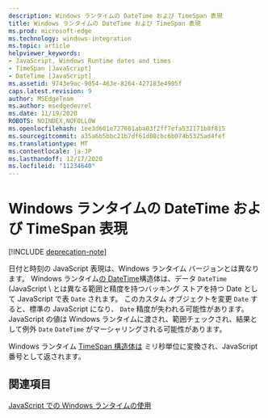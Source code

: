 ```yaml
---
description: Windows ランタイムの DateTime および TimeSpan 表現
title: Windows ランタイムの DateTime および TimeSpan 表現
ms.prod: microsoft-edge
ms.technology: windows-integration
ms.topic: article
helpviewer_keywords:
- JavaScript, Windows Runtime dates and times
- TimeSpan [JavaScript]
- DateTime [JavaScript]
ms.assetid: 9743e9ac-9054-463e-8264-427183e4905f
caps.latest.revision: 9
author: MSEdgeTeam
ms.author: msedgedevrel
ms.date: 11/19/2020
ROBOTS: NOINDEX,NOFOLLOW
ms.openlocfilehash: 1ee3d601e727601aba03f2ff7efa532171b8f815
ms.sourcegitcommit: a35a6b5bbc21b7df61d08cbc6b074b5325ad4fef
ms.translationtype: MT
ms.contentlocale: ja-JP
ms.lasthandoff: 12/17/2020
ms.locfileid: "11234640"
---
```

# Windows ランタイムの DateTime および TimeSpan 表現  

[!INCLUDE [deprecation-note](../includes/legacy-edge-note.md)]  

日付と時刻の JavaScript 表現は、Windows ランタイム バージョンとは異なります。  Windows ランタイム[の DateTime][UwpWindowsFoundationDatetime]構造体は、データ[][MDNDate] `DateTime` \(JavaScript \ とは異なる範囲と精度を持つバッキング ストアを持つ Date として JavaScript で表 `Date` されます。  このカスタム オブジェクトを変更 `Date` すると、標準の JavaScript になり、 `Date` 精度が失われる可能性があります。  JavaScript の値は Windows ランタイムに渡され、範囲チェックされ、結果として例外 `Date` `DateTime` がマーシャリングされる可能性があります。  

 Windows ランタイム [TimeSpan 構造体は][UwpWindowsFoundationTimespan] ミリ秒単位に変換され、JavaScript 番号として返されます。  

## 関連項目  

[JavaScript での Windows ランタイムの使用][WindowsRuntimeJavascript]  

<!-- links -->  

[WindowsRuntimeJavascript]: ./using-the-windows-runtime-in-javascript.md "JavaScript での Windows ランタイムの使用 |Microsoft Docs"  

[UwpWindowsFoundationDatetime]: /uwp/api/Windows.Foundation.DateTime "DateTime 構造体 |Microsoft Docs"  
[UwpWindowsFoundationTimespan]: /uwp/api/windows.foundation.timespan "TimeSpan 構造体 |Microsoft Docs"  

[MDNDate]: https://developer.mozilla.org/docs/Web/JavaScript/Reference/Global_Objects/Date "日付 |MDN"  
